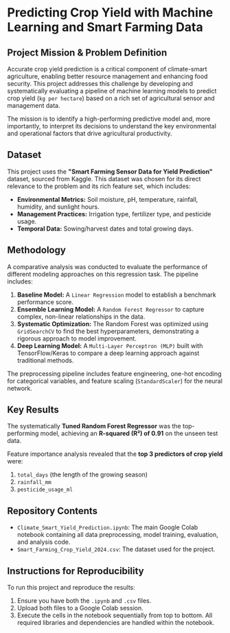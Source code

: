 # Predicting Crop Yield with Machine Learning and Smart Farming Data

## Project Mission & Problem Definition

Accurate crop yield prediction is a critical component of climate-smart agriculture, enabling better resource management and enhancing food security. This project addresses this challenge by developing and systematically evaluating a pipeline of machine learning models to predict crop yield (`kg per hectare`) based on a rich set of agricultural sensor and management data.

The mission is to identify a high-performing predictive model and, more importantly, to interpret its decisions to understand the key environmental and operational factors that drive agricultural productivity.

## Dataset

This project uses the **"Smart Farming Sensor Data for Yield Prediction"** dataset, sourced from Kaggle. This dataset was chosen for its direct relevance to the problem and its rich feature set, which includes:
* **Environmental Metrics:** Soil moisture, pH, temperature, rainfall, humidity, and sunlight hours.
* **Management Practices:** Irrigation type, fertilizer type, and pesticide usage.
* **Temporal Data:** Sowing/harvest dates and total growing days.

## Methodology

A comparative analysis was conducted to evaluate the performance of different modeling approaches on this regression task. The pipeline includes:

1.  **Baseline Model:** A `Linear Regression` model to establish a benchmark performance score.
2.  **Ensemble Learning Model:** A `Random Forest Regressor` to capture complex, non-linear relationships in the data.
3.  **Systematic Optimization:** The Random Forest was optimized using `GridSearchCV` to find the best hyperparameters, demonstrating a rigorous approach to model improvement.
4.  **Deep Learning Model:** A `Multi-Layer Perceptron (MLP)` built with TensorFlow/Keras to compare a deep learning approach against traditional methods.

The preprocessing pipeline includes feature engineering, one-hot encoding for categorical variables, and feature scaling (`StandardScaler`) for the neural network.

## Key Results

The systematically **Tuned Random Forest Regressor** was the top-performing model, achieving an **R-squared (R²) of 0.91** on the unseen test data.

Feature importance analysis revealed that the **top 3 predictors of crop yield** were:
1.  `total_days` (the length of the growing season)
2.  `rainfall_mm`
3.  `pesticide_usage_ml`

## Repository Contents

* `Climate_Smart_Yield_Prediction.ipynb`: The main Google Colab notebook containing all data preprocessing, model training, evaluation, and analysis code.
* `Smart_Farming_Crop_Yield_2024.csv`: The dataset used for the project.

## Instructions for Reproducibility

To run this project and reproduce the results:
1.  Ensure you have both the `.ipynb` and `.csv` files.
2.  Upload both files to a Google Colab session.
3.  Execute the cells in the notebook sequentially from top to bottom. All required libraries and dependencies are handled within the notebook.
